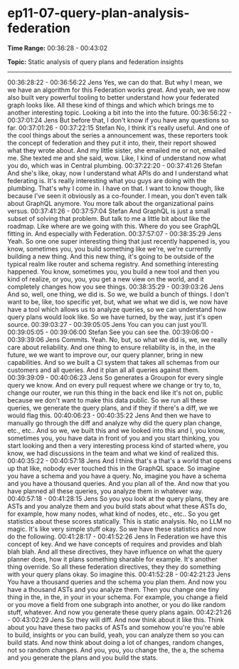 # ep11-07-query-plan-analysis-federation

**Time Range:** 00:36:28 - 00:43:02

**Topic:** Static analysis of query plans and federation insights

---
00:36:28:22 - 00:36:56:22
Jens
Yes, we can do that. But why I mean, we we have an algorithm for this Federation works great.
And yeah, we we now also built very powerful tooling to better understand how your federated
graph looks like. All these kind of things and which which brings me to another interesting topic.
Looking a bit into the into the future.
00:36:56:22 - 00:37:01:24
Jens
But before that, I don't know if you have any questions so far.
00:37:01:26 - 00:37:22:15
Stefan
No, I think it's really useful. And one of the cool things about the series a announcement was,
these reporters took the concept of federation and they put it into, their, their report showed
what they wrote about. And my little sister, she emailed me or not, emailed me. She texted me
and she said, wow. Like, I kind of understand now what you do, which was in Central plumbing.
00:37:22:20 - 00:37:41:26
Stefan
And she's like, okay, now I understand what APIs do and I understand what federating is. It's
really interesting what you guys are doing with the plumbing. That's why I come in. I have on
that. I want to know though, like because I've seen it obviously as a co-founder. I mean, you
don't even talk about GraphQL anymore. You more talk about the organizational pains versus.
00:37:41:26 - 00:37:57:04
Stefan
And GraphQL is just a small subset of solving that problem. But talk to me a little bit about like
the roadmap. Like where are we going with this. Where do you see GraphQL fitting in. And
especially with Federation.
00:37:57:07 - 00:38:35:29
Jens
Yeah. So one one super interesting thing that just recently happened is, you know, sometimes
you, you build something like we're, we're currently building a new thing. And this new thing, it's
going to be outside of the typical realm like router and schema registry. And something
interesting happened. You know, sometimes you, you build a new tool and then you kind of
realize, or you, you, you get a new view on the world, and it completely changes how you see
things.
00:38:35:29 - 00:39:03:26
Jens
And so, well, one thing, we did is. So we, we build a bunch of things. I don't want to be, like, too
specific yet, but, what we what we did is, we now have have a tool which allows us to analyze
queries, so we can understand how query plans would look like. So we have turned, by the way,
just it's open source.
00:39:03:27 - 00:39:05:05
Jens
You can you can just you'll.
00:39:05:05 - 00:39:06:00
Stefan
See you can see the.
00:39:06:00 - 00:39:39:06
Jens
Commits. Yeah. No, but, so what we did is, we, we really care about reliability. And one thing to
ensure reliability is, in the, in the future, we we want to improve our, our query planner, bring in
new capabilities. And so we built a CI system that takes all schemas from our customers and all
queries. And it plan all all queries against them.
00:39:39:09 - 00:40:06:23
Jens
So generates a Groupon for every single query we know. And on every pull request where we
change or try to, to, change our router, we run this thing in the back end like it's not on, public
because we don't want to make this data public. So we run all these queries, we generate the
query plans, and if they if there's a diff, we we would flag this.
00:40:06:23 - 00:40:35:22
Jens
And then we have to manually go through the diff and analyze why did the query plan change,
etc., etc.. And so we, we built this and we looked into this and I, you know, sometimes you, you
have data in front of you and you start thinking, you start looking and then a very interesting
process kind of started where, you know, we had discussions in the team and what we kind of
realized this.
00:40:35:22 - 00:40:57:18
Jens
And I think that's a that's a world that opens up that like, nobody ever touched this in the
GraphQL space. So imagine you have a schema and you have a query. No, imagine you have a
schema and you have a thousand queries. And you plan all of the. And now that you have
planned all these queries, you analyze them in whatever way.
00:40:57:18 - 00:41:28:15
Jens
So you you look at the query plans, they are ASTs and you analyze them and you build stats
about what these ASTs do, for example, how many nodes, what kind of nodes, etc., etc.. So you
get statistics about these scores statically. This is static analysis. No, no LLM no magic. It's like
very simple stuff okay. So we have these statistics and now do the following.
00:41:28:17 - 00:41:52:26
Jens
In Federation we have this concept of key. And we have concepts of requires and provides and
blah blah blah. And all these directives, they have influence on what the query planner does,
how it plans something sharable for example. It's another thing override. So all these federation
directives, they they do something with your query plans okay. So imagine this.
00:41:52:28 - 00:42:21:23
Jens
You have a thousand queries and the schema you plan them. And now you have a thousand
ASTs and you analyze them. Then you change one tiny thing in the, in the, in your in your
schema. For example, you change a field or you move a field from one subgraph into another,
or you do like random stuff, whatever. And now you generate these query plans again.
00:42:21:26 - 00:43:02:29
Jens
So they will diff. And now think about it like this. Think about you have these two packs of ASTs
and somehow you're you're able to build, insights or you can build, yeah, you can analyze them
so you can build stats. And now think about doing a lot of changes, random changes, not so
random changes. And you, you, you change the, the a, the schema and you generate the plans
and you build the stats.